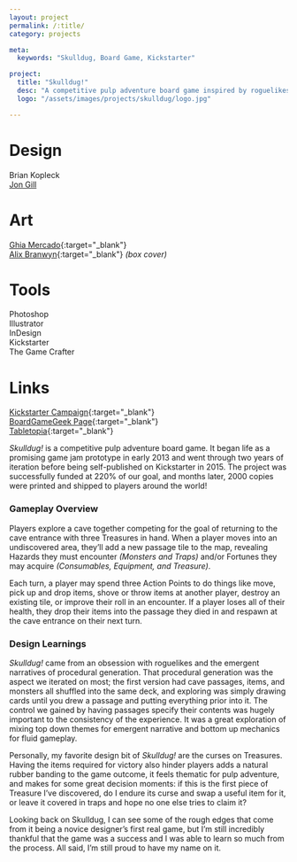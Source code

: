 ```yaml
---
layout: project
permalink: /:title/
category: projects

meta:
  keywords: "Skulldug, Board Game, Kickstarter"

project:
  title: "Skulldug!"
  desc: "A competitive pulp adventure board game inspired by roguelikes"
  logo: "/assets/images/projects/skulldug/logo.jpg"

---
```

# Design
Brian Kopleck  
[Jon Gill](http://www.jonagill.com/)

# Art
[Ghia Mercado](https://twitter.com/crispy_ghee){:target="_blank"}  
[Alix Branwyn](http://www.alixbranwyn.com/){:target="_blank"} _(box cover)_  

# Tools
Photoshop  
Illustrator  
InDesign  
Kickstarter  
The Game Crafter  

# Links
[Kickstarter Campaign](https://www.kickstarter.com/projects/ruddygames/skulldug){:target="_blank"}  
[BoardGameGeek Page](https://boardgamegeek.com/boardgame/171234/skulldug){:target="_blank"}  
[Tabletopia](https://tabletopia.com/games/skulldug){:target="_blank"}  

<!-- FACTSHEET END -->

_Skulldug!_ is a competitive pulp adventure board game. It began life as a promising game jam prototype in early 2013 and went through two years of iteration before being self-published on Kickstarter in 2015. The project was successfully funded at 220% of our goal, and months later, 2000 copies were printed and shipped to players around the world!

### Gameplay Overview

Players explore a cave together competing for the goal of returning to the cave entrance with three Treasures in hand. When a player moves into an undiscovered area, they’ll add a new passage tile to the map, revealing Hazards they must encounter _(Monsters and Traps)_ and/or Fortunes they may acquire _(Consumables, Equipment, and Treasure)_.

Each turn, a player may spend three Action Points to do things like move, pick up and drop items, shove or throw items at another player, destroy an existing tile, or improve their roll in an encounter. If a player loses all of their health, they drop their items into the passage they died in and respawn at the cave entrance on their next turn.

### Design Learnings

_Skulldug!_ came from an obsession with roguelikes and the emergent narratives of procedural generation. That procedural generation was the aspect we iterated on most; the first version had cave passages, items, and monsters all shuffled into the same deck, and exploring was simply drawing cards until you drew a passage and putting everything prior into it. The control we gained by having passages specify their contents was hugely important to the consistency of the experience. It was a great exploration of mixing top down themes for emergent narrative and bottom up mechanics for fluid gameplay.

Personally, my favorite design bit of _Skulldug!_ are the curses on Treasures. Having the items required for victory also hinder players adds a natural rubber banding to the game outcome, it feels thematic for pulp adventure, and makes for some great decision moments: if this is the first piece of Treasure I’ve discovered, do I endure its curse and swap a useful item for it, or leave it covered in traps and hope no one else tries to claim it?

Looking back on Skulldug, I can see some of the rough edges that come from it being a novice designer’s first real game, but I’m still incredibly thankful that the game was a success and I was able to learn so much from the process. All said, I’m still proud to have my name on it.